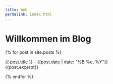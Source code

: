 ```yaml
---
title: Web
permalink: index.html
---
```

# Willkommen im Blog


  {% for post in site.posts %}
    <p>
      <a href="{{ post.url }}">{{ post.title }}</a> - {{post.date | date: "%B %e, %Y"}}<br />
      {{post.excerpt}}
    </p>
  {% endfor %}
